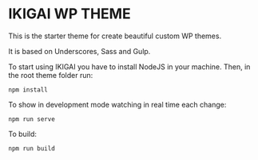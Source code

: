# IKIGAI WP THEME

This is the starter theme for create beautiful custom WP themes.

It is based on Underscores, Sass and Gulp.

To start using IKIGAI you have to install NodeJS in your machine. Then, in the root theme folder run:

`npm install`

To show in development mode watching in real time each change:

`npm run serve`

To build:

`npm run build`
